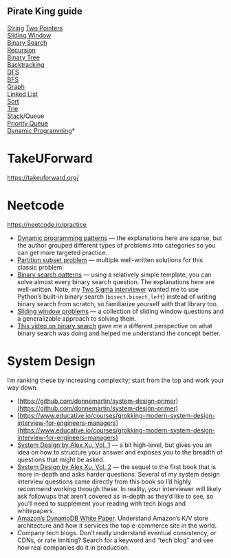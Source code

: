 ## Pirate King guide

[String](https://leetcode.com/discuss/study-guide/2001789/Collections-of-Important-String-questions-Pattern)
[Two Pointers](https://leetcode.com/discuss/study-guide/1688903/Solved-all-two-pointers-problems-in-100-days)  
[Sliding Window](https://leetcode.com/discuss/study-guide/1773891/Sliding-Window-Technique-and-Question-Bank)  
[Binary Search](https://leetcode.com/discuss/study-guide/786126/Python-Powerful-Ultimate-Binary-Search-Template.-Solved-many-problems)  
[Recursion](https://leetcode.com/discuss/study-guide/1733447/Become-Master-In-Recursion)  
[Binary Tree](https://leetcode.com/discuss/study-guide/1212004/Binary-Trees-study-guide)  
[Backtracking](https://leetcode.com/discuss/study-guide/1405817/Backtracking-algorithm-%2B-problems-to-practice)  
[DFS](https://leetcode.com/discuss/study-guide/1072548/A-Beginners-guid-to-BFS-and-DFS)  
[BFS](https://leetcode.com/discuss/study-guide/1072548/A-Beginners-guid-to-BFS-and-DFS)  
[Graph](https://leetcode.com/discuss/study-guide/2360573/Become-Master-In-Graph)  
[Linked List](https://leetcode.com/discuss/study-guide/1800120/Become-Master-In-Linked-List)  
[Sort](https://algodaily.com/lessons/merge-sort-vs-quick-sort-heap-sort)  
[Trie](https://leetcode.com/discuss/study-guide/931977/Beginner-friendly-guide-to-Trie-Tutorial-%2B-Practice-Problems)  
[Stack](https://leetcode.com/discuss/study-guide/2347639/A-comprehensive-guide-and-template-for-monotonic-stack-based-problems)/Queue  
[Priority Queue](https://leetcode.com/discuss/study-guide/1360400/Priority-queue-%2B-problems-to-practice)  
[Dynamic Programming](https://leetcode.com/discuss/study-guide/458695/Dynamic-Programming-Patterns)*


# TakeUForward
https://takeuforward.org/
# Neetcode

https://neetcode.io/practice

-   [Dynamic programming patterns](https://leetcode.com/discuss/general-discussion/458695/dynamic-programming-patterns) — the explanations here are sparse, but the author grouped different types of problems into categories so you can get more targeted practice.
-   [Partition subset problem](https://leetcode.com/problems/partition-equal-subset-sum/solutions/462699/Whiteboard-Editorial.-All-Approaches-explained) — multiple well-written solutions for this classic problem.
-   [Binary search patterns](https://leetcode.com/discuss/general-discussion/786126/Python-Powerful-Ultimate-Binary-Search-Template.-Solved-many-problems) — using a relatively simple template, you can solve almost every binary search question. The explanations here are well-written. Note, my [Two Sigma interviewer](https://medium.com/@SantalTech/550k-offer-two-sigma-software-engineer-experience-2022-93938470628) wanted me to use Python’s built-in binary search (`bisect.bisect_left`) instead of writing binary search from scratch, so familiarize yourself with that library too.
-   [Sliding window problems](https://leetcode.com/problems/frequency-of-the-most-frequent-element/solutions/1175088/C++-Maximum-Sliding-Window-Cheatsheet-Template!/) — a collection of sliding window questions and a generalizable approach to solving them.
-   [This video on binary search](https://www.youtube.com/watch?v=tgVSkMA8joQ) gave me a different perspective on what binary search was doing and helped me understand the concept better.


# System Design

I’m ranking these by increasing complexity; start from the top and work your way down.

-   [https://github.com/donnemartin/system-design-primer](https://github.com/donnemartin/system-design-primer)
-   [https://www.educative.io/courses/grokking-modern-system-design-interview-for-engineers-managers](https://www.educative.io/courses/grokking-modern-system-design-interview-for-engineers-managers)
-   [System Design by Alex Xu, Vol. 1](https://amzn.to/3X3ZGRC) — a bit high-level, but gives you an idea on how to structure your answer and exposes you to the breadth of questions that might be asked.
-   [System Design by Alex Xu, Vol. 2](https://amzn.to/3X3ZGRC) — the sequel to the first book that is more in-depth and asks harder questions. Several of my system design interview questions came directly from this book so I’d highly recommend working through these. In reality, your interviewer will likely ask followups that aren’t covered as in-depth as they’d like to see, so you’ll need to supplement your reading with tech blogs and whitepapers.
-   [Amazon’s DynamoDB White Paper](https://www.allthingsdistributed.com/files/amazon-dynamo-sosp2007.pdf). Understand Amazon’s K/V store architecture and how it services the top e-commerce site in the world.
-   Company tech blogs. Don’t really understand eventual consistency, or CDNs, or rate limiting? Search for a keyword and “tech blog” and see how real companies do it in production.
